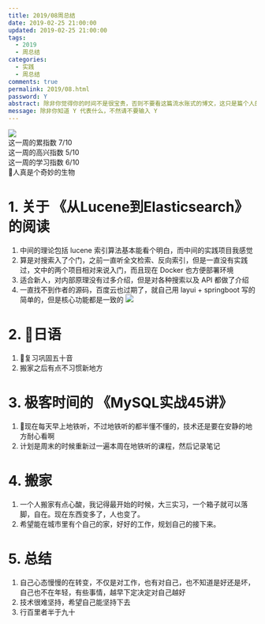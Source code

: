 ```yaml
---
title: 2019/08周总结
date: 2019-02-25 21:00:00
updated: 2019-02-25 21:00:00
tags:
  - 2019
  - 周总结
categories: 
  - 实践
  - 周总结
comments: true
permalink: 2019/08.html  
password: Y
abstract: 除非你觉得你的时间不是很宝贵，否则不要看这篇流水账式的博文，这只是篇个人的工作的学习一个总计而已，没有包含任何的技术细节
message: 除非你知道 Y 代表什么，不然请不要输入 Y
---
```


![][0]  
这一周的累指数 7/10  
这一周的高兴指数 5/10   
这一周的学习指数 6/10  
人真是个奇妙的生物

<!--more-->

# 1. 关于 《从Lucene到Elasticsearch》 的阅读

1. 中间的理论包括 lucene 索引算法基本能看个明白，而中间的实践项目我感觉  
2. 算是对搜索入了个门，之前一直听全文检索、反向索引，但是一直没有实践过，文中的两个项目相对来说入门，而且现在 Docker 也方便部署环境  
3. 适合新人，对内部原理没有过多介绍，但是对各种搜索以及 API 都做了介绍
4. 一直找不到作者的源码，百度云也过期了，就自己用 layui + springboot 写的简单的，但是核心功能都是一致的
![][1]

# 2. 日语  

1. 复习巩固五十音
2. 搬家之后有点不习惯新地方

# 3. 极客时间的 《MySQL实战45讲》

1. 现在每天早上地铁听，不过地铁听的都半懂不懂的，技术还是要在安静的地方耐心看啊  
2. 计划是周末的时候重新过一遍本周在地铁听的课程，然后记录笔记

# 4. 搬家

1. 一个人搬家有点心酸，我记得最开始的时候，大三实习，一个箱子就可以落脚，自在。现在东西变多了，人也变了。  
2. 希望能在城市里有个自己的家，好好的工作，规划自己的接下来。

# 5. 总结

1. 自己心态慢慢的在转变，不仅是对工作，也有对自己，也不知道是好还是坏，自己也不在年轻，有些事情，越早下定决定对自己越好   
2. 技术很难坚持，希望自己能坚持下去  
3. 行百里者半于九十

[0]: https://leran2deeplearnjavawebtech.oss-cn-beijing.aliyuncs.com/somephoto/2019-02-15%E5%B0%8F%E7%86%8A.jpg
[1]: https://leran2deeplearnjavawebtech.oss-cn-beijing.aliyuncs.com/learn/%E4%BB%8ELucene%E5%88%B0Elasticsearch/%E4%BB%8ELucene%E5%88%B0Elasticsearch.png